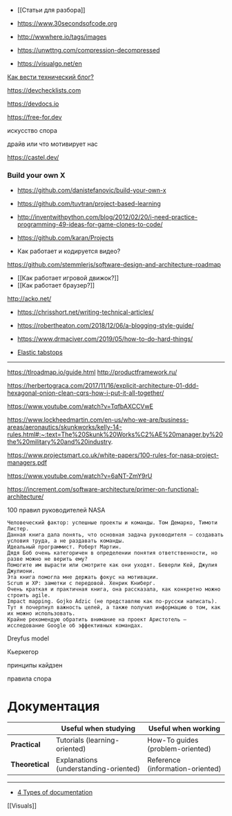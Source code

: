 - [[Статьи для разбора]]

- https://www.30secondsofcode.org
- http://wwwhere.io/tags/images
- https://unwttng.com/compression-decompressed
- https://visualgo.net/en

[Как вести технический блог?](https://habr.com/ru/company/cardsmobile/blog/509388/)

https://devchecklists.com

https://devdocs.io

https://free-for.dev

искусство спора

драйв или что мотивирует нас

https://castel.dev/

### Build your own X

- https://github.com/danistefanovic/build-your-own-x
- https://github.com/tuvtran/project-based-learning
- http://inventwithpython.com/blog/2012/02/20/i-need-practice-programming-49-ideas-for-game-clones-to-code/
- https://github.com/karan/Projects

- Как работает и кодируется видео?

https://github.com/stemmlerjs/software-design-and-architecture-roadmap

- [[Как работает игровой движок?]]
- [[Как работает браузер?]]

http://acko.net/

- https://chrisshort.net/writing-technical-articles/
- https://robertheaton.com/2018/12/06/a-blogging-style-guide/
- https://www.drmaciver.com/2019/05/how-to-do-hard-things/

- [Elastic tabstops](http://nickgravgaard.com/elastic-tabstops/)

---

https://tlroadmap.io/guide.html
http://productframework.ru/

https://herbertograca.com/2017/11/16/explicit-architecture-01-ddd-hexagonal-onion-clean-cqrs-how-i-put-it-all-together/

https://www.youtube.com/watch?v=TqfbAXCCVwE

https://www.lockheedmartin.com/en-us/who-we-are/business-areas/aeronautics/skunkworks/kelly-14-rules.html#:~:text=The%20Skunk%20Works%C2%AE%20manager,by%20the%20military%20and%20industry.

https://www.projectsmart.co.uk/white-papers/100-rules-for-nasa-project-managers.pdf

https://www.youtube.com/watch?v=6aNT-ZmY9rU

https://increment.com/software-architecture/primer-on-functional-architecture/


100 правил руководителей NASA

```
Человеческий фактор: успешные проекты и команды. Том Демарко, Тимоти Листер.
Данная книга дала понять, что основная задача руководителя — создавать условия труда, а не раздавать команды.
Идеальный программист. Роберт Мартин.
Дядя Боб очень категоричен в определении понятия ответственности, но разве можно не верить ему?
Помогите им вырасти или смотрите как они уходят. Беверли Кей, Джулия Джулиони.
Эта книга помогла мне держать фокус на мотивации.
Scrum и XP: заметки с передовой. Хенрик Книберг.
Очень краткая и практичная книга, она рассказала, как конкретно можно строить agile.
Impact mapping. Gojko Adzic (не представляю как по-русски написать).
Тут я почерпнул важность целей, а также получил информацию о том, как их можно использовать.
Крайне рекомендую обратить внимание на проект Аристотель — исследование Google об эффективных командах.
```

Dreyfus model

Кьеркегор

принципы кайдзен

правила спора

# Документация

|                 | Useful when studying                  | Useful when working              |
| --------------- | ------------------------------------- | -------------------------------- |
| **Practical**   | Tutorials (learning-oriented)         | How-To guides (problem-oriented) |
| **Theoretical** | Explanations (understanding-oriented) | Reference (information-oriented) |

---

- [4 Types of documentation](https://documentation.divio.com/)



[[Visuals]]